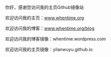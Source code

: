 你好，感谢您访问我的主页Github镜像站

欢迎访问我的主页：www.whentime.org

欢迎访问我的博客：www.whentime.org/blog

欢迎访问我的博客镜像：whentime.wordpress.com

欢迎访问我的主页镜像：yilanwuyu.github.io


